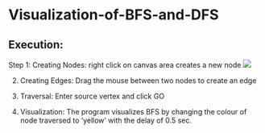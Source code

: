 # Visualization-of-BFS-and-DFS

## Execution:    
Step 1: Creating Nodes: right click on canvas area creates a new node
<img src = "CO18321/Visualization-of-BFS-and-DFS/bfs_output/a.jpg" />



2. Creating Edges: Drag the mouse between two nodes to create an edge











3. Traversal:  Enter source vertex and click GO
4. Visualization: The program visualizes BFS by changing the colour of node traversed to ‘yellow’ with the delay of 0.5 sec.






 








